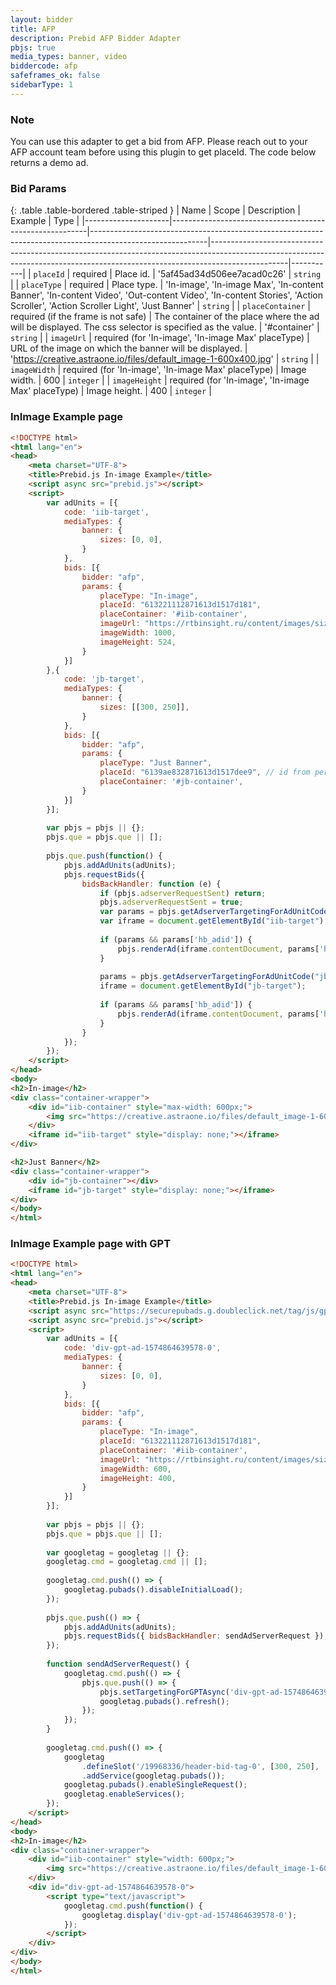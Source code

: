 ```yaml
---
layout: bidder
title: AFP
description: Prebid AFP Bidder Adapter
pbjs: true
media_types: banner, video
biddercode: afp
safeframes_ok: false
sidebarType: 1
---
```


### Note

You can use this adapter to get a bid from AFP.
Please reach out to your AFP account team before using this plugin to get placeId.
The code below returns a demo ad.

### Bid Params

{: .table .table-bordered .table-striped }
| Name                | Scope                                                   | Description                                                                                               | Example                                                                                                                                                                       | Type      |
|---------------------|---------------------------------------------------------|-----------------------------------------------------------------------------------------------------------|-------------------------------------------------------------------------------------------------------------------------------------------------------------------------------|-----------|
| `placeId`           | required                                                | Place id.                                                                                                 | '5af45ad34d506ee7acad0c26'                                                                                                                                                    | `string`  |
| `placeType`         | required                                                | Place type.                                                                                               | 'In-image', 'In-image Max', 'In-content Banner', 'In-content Video', 'Out-content Video', 'In-content Stories', 'Action Scroller', 'Action Scroller Light', 'Just Banner'     | `string`  |
| `placeContainer`    | required (if the frame is not safe)                     | The container of the place where the ad will be displayed. The css selector is specified as the value.    | '#container'                                                                                                                                                                  | `string`  |
| `imageUrl`          | required (for 'In-image', 'In-image Max' placeType)     | URL of the image on which the banner will be displayed.                                                   | '<https://creative.astraone.io/files/default_image-1-600x400.jpg>'                                                                                                              | `string`  |
| `imageWidth`        | required (for 'In-image', 'In-image Max' placeType)     | Image width.                                                                                              | 600                                                                                                                                                                           | `integer` |
| `imageHeight`       | required (for 'In-image', 'In-image Max' placeType)     | Image height.                                                                                             | 400                                                                                                                                                                           | `integer` |

### InImage Example page

```html
<!DOCTYPE html>
<html lang="en">
<head>
    <meta charset="UTF-8">
    <title>Prebid.js In-image Example</title>
    <script async src="prebid.js"></script>
    <script>
        var adUnits = [{
            code: 'iib-target',
            mediaTypes: {
                banner: {
                    sizes: [0, 0],
                }
            },
            bids: [{
                bidder: "afp",
                params: {
                    placeType: "In-image",
                    placeId: "613221112871613d1517d181",
                    placeContainer: '#iib-container',
                    imageUrl: "https://rtbinsight.ru/content/images/size/w1000/2021/05/ximage-30.png.pagespeed.ic.IfuX4zAEPP.png",
                    imageWidth: 1000,
                    imageHeight: 524,
                }
            }]
        },{
            code: 'jb-target',
            mediaTypes: {
                banner: {
                    sizes: [[300, 250]],
                }
            },
            bids: [{
                bidder: "afp",
                params: {
                    placeType: "Just Banner",
                    placeId: "6139ae832871613d1517dee9", // id from personal account
                    placeContainer: '#jb-container',
                }
            }]
        }];
        
        var pbjs = pbjs || {};
        pbjs.que = pbjs.que || [];
        
        pbjs.que.push(function() {
            pbjs.addAdUnits(adUnits);
            pbjs.requestBids({
                bidsBackHandler: function (e) {
                    if (pbjs.adserverRequestSent) return;
                    pbjs.adserverRequestSent = true;
                    var params = pbjs.getAdserverTargetingForAdUnitCode("iib-target");
                    var iframe = document.getElementById("iib-target");
                    
                    if (params && params['hb_adid']) {
                        pbjs.renderAd(iframe.contentDocument, params['hb_adid']);
                    }
                    
                    params = pbjs.getAdserverTargetingForAdUnitCode("jb-target");
                    iframe = document.getElementById("jb-target");
                    
                    if (params && params['hb_adid']) {
                        pbjs.renderAd(iframe.contentDocument, params['hb_adid']);
                    }
                }
            });
        });
    </script>
</head>
<body>
<h2>In-image</h2>
<div class="container-wrapper">
    <div id="iib-container" style="max-width: 600px;">
        <img src="https://creative.astraone.io/files/default_image-1-600x400.jpg" width="100%" />
    </div>
    <iframe id="iib-target" style="display: none;"></iframe>
</div>

<h2>Just Banner</h2>
<div class="container-wrapper">
    <div id="jb-container"></div>
    <iframe id="jb-target" style="display: none;"></iframe>
</div>
</body>
</html>
```

### InImage Example page with GPT

```html
<!DOCTYPE html>
<html lang="en">
<head>
    <meta charset="UTF-8">
    <title>Prebid.js In-image Example</title>
    <script async src="https://securepubads.g.doubleclick.net/tag/js/gpt.js"></script>
    <script async src="prebid.js"></script>
    <script>
        var adUnits = [{
            code: 'div-gpt-ad-1574864639578-0',
            mediaTypes: {
                banner: {
                    sizes: [0, 0],
                }
            },
            bids: [{
                bidder: "afp",
                params: {
                    placeType: "In-image",
                    placeId: "613221112871613d1517d181",
                    placeContainer: '#iib-container',
                    imageUrl: "https://rtbinsight.ru/content/images/size/w1000/2021/05/ximage-30.png.pagespeed.ic.IfuX4zAEPP.png",
                    imageWidth: 600,
                    imageHeight: 400,
                }
            }]
        }];
        
        var pbjs = pbjs || {};
        pbjs.que = pbjs.que || [];
        
        var googletag = googletag || {};
        googletag.cmd = googletag.cmd || [];
        
        googletag.cmd.push(() => {
            googletag.pubads().disableInitialLoad();
        });
        
        pbjs.que.push(() => {
            pbjs.addAdUnits(adUnits);
            pbjs.requestBids({ bidsBackHandler: sendAdServerRequest });
        });
        
        function sendAdServerRequest() {
            googletag.cmd.push(() => {
                pbjs.que.push(() => {
                    pbjs.setTargetingForGPTAsync('div-gpt-ad-1574864639578-0');
                    googletag.pubads().refresh();
                });
            });
        }
        
        googletag.cmd.push(() => {
            googletag
                .defineSlot('/19968336/header-bid-tag-0', [300, 250], 'div-gpt-ad-1574864639578-0')
                .addService(googletag.pubads());
            googletag.pubads().enableSingleRequest();
            googletag.enableServices();
        });
    </script>
</head>
<body>
<h2>In-image</h2>
<div class="container-wrapper">
    <div id="iib-container" style="width: 600px;">
        <img src="https://creative.astraone.io/files/default_image-1-600x400.jpg" width="100%" />
    </div>
    <div id="div-gpt-ad-1574864639578-0">
        <script type="text/javascript">
            googletag.cmd.push(function() {
                googletag.display('div-gpt-ad-1574864639578-0');
            });
        </script>
    </div>
</div>
</body>
</html>                   
```
